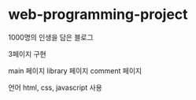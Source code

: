 # web-programming-project
1000명의 인생을 담은 블로그

3페이지 구현

main 페이지
library 페이지
comment 페이지

언어
html, css, javascript 사용
